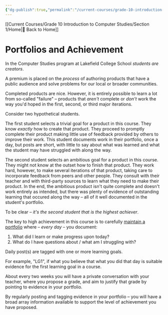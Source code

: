 ```yaml
---
{"dg-publish":true,"permalink":"/current-courses/grade-10-introduction-to-computer-studies/section-1/portfolios-and-achievement/","dgHomeLink":false,"dgPassFrontmatter":false}
---
```


[[Current Courses/Grade 10 Introduction to Computer Studies/Section 1/Home|🏡 Back to Home]]

<div class="transclusion internal-embed is-loaded"><div class="markdown-embed">

<div class="markdown-embed-title">



</div>


# Portfolios and Achievement
In the Computer Studies program at Lakefield College School *students are creators*.

A premium is placed on the *process* of authoring products that have a public audience and solve problems for our local or broader communities.

Completed products are nice. However, it is entirely possible to learn a lot from so-called "failure" – products that *aren't* complete or *don't* work the way you'd hoped in the first, second, or third major iterations.

Consider two hypothetical students.

The first student selects a trivial goal for a product in this course. They know *exactly* how to create that product. They proceed to promptly complete their product making little use of feedback provided by others to improve their work. This student documents work in their portfolio, once a day, but posts are short, with little to say about what was learned and what the student may have struggled with along the way.

The second student selects an ambitious goal for a product in this course. They might not know at the outset how to finish that product. They work hard, however, to make several iterations of that product, taking care to incorporate feedback from peers and other people. They consult with their teacher and with third-party sources to learn what they need to make their product. In the end, the ambitious product isn't quite complete and doesn't work entirely as intended, but there was plenty of evidence of outstanding learning that occured along the way – all of it well documented in the student's portfolio.

To be clear – *it's the second student that is the highest achiever*.

The key to high achievement in this course is to carefully [maintain a portfolio](https://ca.spacesedu.com/?region=ca) where – *every day* – you document:

1. What did I learn or make progress upon today?
2. What do I have questions about / what am I struggling with?

Daily post(s) are tagged with one or more learning goals.

For example, "LG1", if what you believe that what you did that day is suitable evidence for the first learning goal in a course.

About every two weeks you will have a private conversation with your teacher, where you propose a grade, and aim to justify that grade by pointing to evidence in your portfolio.  

By regularly posting and tagging evidence in your portfolio – you will have a broad array information available to support the level of achievement you have proposed.

</div></div>
